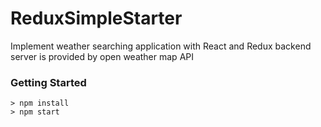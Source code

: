 # ReduxSimpleStarter

Implement weather searching application with React and Redux
backend server is provided by open weather map API 

### Getting Started

```
> npm install
> npm start
```
